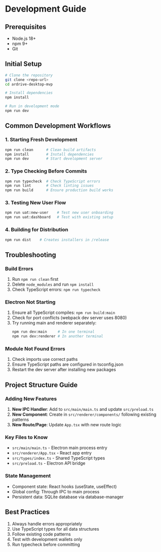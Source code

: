 # Development Guide

## Prerequisites
- Node.js 18+ 
- npm 9+
- Git

## Initial Setup
```bash
# Clone the repository
git clone <repo-url>
cd ardrive-desktop-mvp

# Install dependencies
npm install

# Run in development mode
npm run dev
```

## Common Development Workflows

### 1. Starting Fresh Development
```bash
npm run clean      # Clean build artifacts
npm install        # Install dependencies
npm run dev        # Start development server
```

### 2. Type Checking Before Commits
```bash
npm run typecheck  # Check TypeScript errors
npm run lint       # Check linting issues
npm run build      # Ensure production build works
```

### 3. Testing New User Flow
```bash
npm run uat:new-user    # Test new user onboarding
npm run uat:dashboard   # Test with existing setup
```

### 4. Building for Distribution
```bash
npm run dist    # Creates installers in /release
```

## Troubleshooting

### Build Errors
1. Run `npm run clean` first
2. Delete `node_modules` and run `npm install`
3. Check TypeScript errors: `npm run typecheck`

### Electron Not Starting
1. Ensure all TypeScript compiles: `npm run build:main`
2. Check for port conflicts (webpack dev server uses 8080)
3. Try running main and renderer separately:
   ```bash
   npm run dev:main     # In one terminal
   npm run dev:renderer # In another terminal
   ```

### Module Not Found Errors
1. Check imports use correct paths
2. Ensure TypeScript paths are configured in tsconfig.json
3. Restart the dev server after installing new packages

## Project Structure Guide

### Adding New Features
1. **New IPC Handler**: Add to `src/main/main.ts` and update `src/preload.ts`
2. **New Component**: Create in `src/renderer/components/` following existing patterns
3. **New Route/Page**: Update `App.tsx` with new route logic

### Key Files to Know
- `src/main/main.ts` - Electron main process entry
- `src/renderer/App.tsx` - React app entry
- `src/types/index.ts` - Shared TypeScript types
- `src/preload.ts` - Electron API bridge

### State Management
- Component state: React hooks (useState, useEffect)
- Global config: Through IPC to main process
- Persistent data: SQLite database via database-manager

## Best Practices
1. Always handle errors appropriately
2. Use TypeScript types for all data structures
3. Follow existing code patterns
4. Test with development wallets only
5. Run typecheck before committing